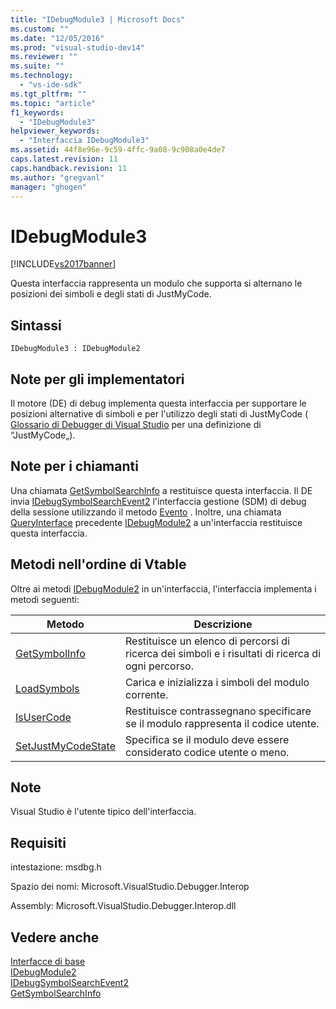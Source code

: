 ```yaml
---
title: "IDebugModule3 | Microsoft Docs"
ms.custom: ""
ms.date: "12/05/2016"
ms.prod: "visual-studio-dev14"
ms.reviewer: ""
ms.suite: ""
ms.technology: 
  - "vs-ide-sdk"
ms.tgt_pltfrm: ""
ms.topic: "article"
f1_keywords: 
  - "IDebugModule3"
helpviewer_keywords: 
  - "Interfaccia IDebugModule3"
ms.assetid: 44f8e96e-9c59-4ffc-9a08-9c908a0e4de7
caps.latest.revision: 11
caps.handback.revision: 11
ms.author: "gregvanl"
manager: "ghogen"
---
```

# IDebugModule3
[!INCLUDE[vs2017banner](../../../code-quality/includes/vs2017banner.md)]

Questa interfaccia rappresenta un modulo che supporta si alternano le posizioni dei simboli e degli stati di JustMyCode.  
  
## Sintassi  
  
```  
IDebugModule3 : IDebugModule2  
```  
  
## Note per gli implementatori  
 Il motore \(DE\) di debug implementa questa interfaccia per supportare le posizioni alternative di simboli e per l'utilizzo degli stati di JustMyCode \( [Glossario di Debugger di Visual Studio](../../../extensibility/debugger/reference/visual-studio-debugger-glossary.md) per una definizione di “JustMyCode„\).  
  
## Note per i chiamanti  
 Una chiamata [GetSymbolSearchInfo](../../../extensibility/debugger/reference/idebugsymbolsearchevent2-getsymbolsearchinfo.md) a restituisce questa interfaccia.  Il DE invia [IDebugSymbolSearchEvent2](../../../extensibility/debugger/reference/idebugsymbolsearchevent2.md) l'interfaccia gestione \(SDM\) di debug della sessione utilizzando il metodo [Evento](../../../extensibility/debugger/reference/idebugeventcallback2-event.md) .  Inoltre, una chiamata [QueryInterface](/visual-cpp/atl/queryinterface) precedente [IDebugModule2](../../../extensibility/debugger/reference/idebugmodule2.md) a un'interfaccia restituisce questa interfaccia.  
  
## Metodi nell'ordine di Vtable  
 Oltre ai metodi [IDebugModule2](../../../extensibility/debugger/reference/idebugmodule2.md) in un'interfaccia, l'interfaccia implementa i metodi seguenti:  
  
|Metodo|Descrizione|  
|------------|-----------------|  
|[GetSymbolInfo](../../../extensibility/debugger/reference/idebugmodule3-getsymbolinfo.md)|Restituisce un elenco di percorsi di ricerca dei simboli e i risultati di ricerca di ogni percorso.|  
|[LoadSymbols](../Topic/IDebugModule3::LoadSymbols.md)|Carica e inizializza i simboli del modulo corrente.|  
|[IsUserCode](../../../extensibility/debugger/reference/idebugmodule3-isusercode.md)|Restituisce contrassegnano specificare se il modulo rappresenta il codice utente.|  
|[SetJustMyCodeState](../Topic/IDebugModule3::SetJustMyCodeState.md)|Specifica se il modulo deve essere considerato codice utente o meno.|  
  
## Note  
 Visual Studio è l'utente tipico dell'interfaccia.  
  
## Requisiti  
 intestazione: msdbg.h  
  
 Spazio dei nomi: Microsoft.VisualStudio.Debugger.Interop  
  
 Assembly: Microsoft.VisualStudio.Debugger.Interop.dll  
  
## Vedere anche  
 [Interfacce di base](../../../extensibility/debugger/reference/core-interfaces.md)   
 [IDebugModule2](../../../extensibility/debugger/reference/idebugmodule2.md)   
 [IDebugSymbolSearchEvent2](../../../extensibility/debugger/reference/idebugsymbolsearchevent2.md)   
 [GetSymbolSearchInfo](../../../extensibility/debugger/reference/idebugsymbolsearchevent2-getsymbolsearchinfo.md)
